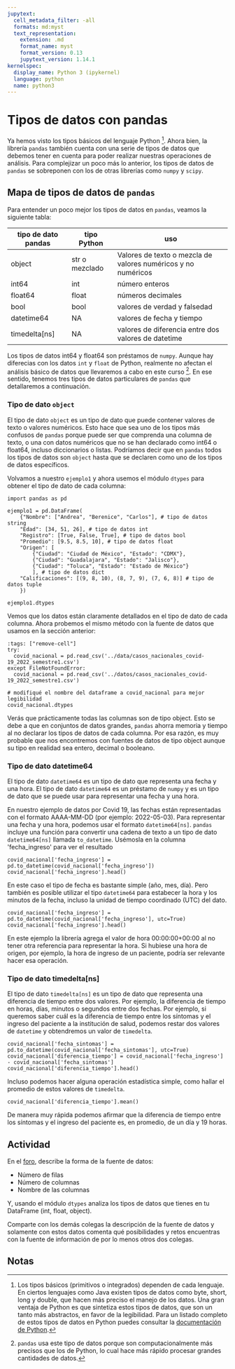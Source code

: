 ```yaml
---
jupytext:
  cell_metadata_filter: -all
  formats: md:myst
  text_representation:
    extension: .md
    format_name: myst
    format_version: 0.13
    jupytext_version: 1.14.1
kernelspec:
  display_name: Python 3 (ipykernel)
  language: python
  name: python3
---
```


# Tipos de datos con pandas

Ya hemos visto los tipos básicos del lenguaje Python [^footnote1]. Ahora bien, la librería `pandas` también cuenta con una serie de tipos de datos que debemos tener en cuenta para poder realizar nuestras operaciones de análisis. Para complejizar un poco más lo anterior, los tipos de datos de `pandas` se sobreponen con los de otras librerías como `numpy` y `scipy`.

## Mapa de tipos de datos de `pandas`

Para entender un poco mejor los tipos de datos en `pandas`, veamos la siguiente tabla:

| tipo de dato pandas | tipo Python    | uso                                                           |
|---------------------|----------------|---------------------------------------------------------------|
| object              | str o mezclado | Valores de texto o mezcla de valores numéricos y no numéricos |
| int64               | int            | número enteros                                                |
| float64             | float          | números decimales                                             |
| bool                | bool           | valores de verdad y falsedad                                  |
| datetime64          | NA             | valores de fecha y tiempo                                     |
| timedelta[ns]       | NA             | valores de diferencia entre dos valores de datetime           |

Los tipos de datos int64 y float64 son préstamos de `numpy`. Aunque hay diferecias con los datos `int` y `float` de Python, realmente no afectan el análisis básico de datos que llevaremos a cabo en este curso [^footnote2]. En ese sentido, tenemos tres tipos de datos particulares de `pandas` que detallaremos a continuación.

### Tipo de dato `object`

El tipo de dato `object` es un tipo de dato que puede contener valores de texto o valores numéricos. Esto hace que sea uno de los tipos más confusos de `pandas` porque puede ser que comprenda una columna de texto, o una con datos numéricos que no se han declarado como int64 o float64, incluso diccionarios o listas.  Podríamos decir que en `pandas` todos los tipos de datos son `object` hasta que se declaren como uno de los tipos de datos específicos.

Volvamos a nuestro `ejemplo1` y ahora usemos el módulo `dtypes` para obtener el tipo de dato de cada columna:

```{code-cell}
import pandas as pd

ejemplo1 = pd.DataFrame(
    {"Nombre": ["Andrea", "Berenice", "Carlos"], # tipo de datos string
    "Edad": [34, 51, 26], # tipo de datos int
    "Registro": [True, False, True], # tipo de datos bool
    "Promedio": [9.5, 8.5, 10], # tipo de datos float
    "Origen": [
        {"Ciudad": "Ciudad de México", "Estado": "CDMX"}, 
        {"Ciudad": "Guadalajara", "Estado": "Jalisco"}, 
        {"Ciudad": "Toluca", "Estado": "Estado de México"}
        ], # tipo de datos dict 
    "Calificaciones": [(9, 8, 10), (8, 7, 9), (7, 6, 8)] # tipo de datos tuple
    })

ejemplo1.dtypes
```

Vemos que los datos están claramente detallados en el tipo de dato de cada columna. Ahora probemos el mismo método con la fuente de datos que usamos en la sección anterior:

```{code-cell} ipython
:tags: ["remove-cell"]
try:
  covid_nacional = pd.read_csv('../data/casos_nacionales_covid-19_2022_semestre1.csv')
except FileNotFoundError:
  covid_nacional = pd.read_csv('../datos/casos_nacionales_covid-19_2022_semestre1.csv')
```

```{code-cell} ipython
# modifiqué el nombre del dataframe a covid_nacional para mejor legibilidad
covid_nacional.dtypes
```

Verás que prácticamente todas las columnas son de tipo object. Esto se debe a que en conjuntos de datos grandes, `pandas` ahorra memoria y tiempo al no declarar los tipos de datos de cada columna. Por esa razón, es muy probable que nos encontremos con fuentes de datos de tipo object aunque su tipo en realidad sea entero, decimal o booleano.

### Tipo de dato datetime64

El tipo de dato `datetime64` es un tipo de dato que representa una fecha y una hora. El tipo de dato `datetime64` es un préstamo de `numpy` y es un tipo de dato que se puede usar para representar una fecha y una hora.

En nuestro ejemplo de datos por Covid 19, las fechas están representadas con el formato AAAA-MM-DD (por ejemplo: 2022-05-03). Para representar una fecha y una hora, podemos usar el formato `datetime64[ns]`. `pandas` incluye una función para convertir una cadena de texto a un tipo de dato `datetime64[ns]` llamada `to_datetime`. Usémosla en la columna 'fecha_ingreso' para ver el resultado

```{code-cell}
covid_nacional['fecha_ingreso'] = pd.to_datetime(covid_nacional['fecha_ingreso'])
covid_nacional['fecha_ingreso'].head()
```

En este caso el tipo de fecha es bastante simple (año, mes, día). Pero también es posible utilizar el tipo `datetime64` para estabecer la hora y los minutos de la fecha, incluso la unidad de tiempo coordinado (UTC) del dato.

```{code-cell}
covid_nacional['fecha_ingreso'] = pd.to_datetime(covid_nacional['fecha_ingreso'], utc=True)
covid_nacional['fecha_ingreso'].head()
```

En este ejemplo la librería agrega el valor de hora 00:00:00+00:00 al no tener otra referencia para representar la hora. Si hubiese una hora de origen, por ejemplo, la hora de ingreso de un paciente, podría ser relevante hacer esa operación.

### Tipo de dato timedelta[ns]

El tipo de dato `timedelta[ns]` es un tipo de dato que representa una diferencia de tiempo entre dos valores. Por ejemplo, la diferencia de tiempo en horas, días, minutos o segundos entre dos fechas. Por ejemplo, si queremos saber cuál es la diferencia de tiempo entre los síntomas y el ingreso del paciente a la institución de salud, podemos restar dos valores de `datetime` y obtendremos un valor de `timedelta`.

```{code-cell}
covid_nacional['fecha_sintomas'] = pd.to_datetime(covid_nacional['fecha_sintomas'], utc=True)
covid_nacional['diferencia_tiempo'] = covid_nacional['fecha_ingreso'] - covid_nacional['fecha_sintomas']
covid_nacional['diferencia_tiempo'].head()
```

Incluso podemos hacer alguna operación estadística simple, como hallar el promedio de estos valores de `timedelta`.

```{code-cell}
covid_nacional['diferencia_tiempo'].mean()
```

De manera muy rápida podemos afirmar que la diferencia de tiempo entre los síntomas y el ingreso del paciente es, en promedio, de un día y 19 horas.

## Actividad

En el [foro](https://formaciondocente.bunam.unam.mx:8091/moodle/fdocente/mod/forum/view.php?id=644), describe la forma de la fuente de datos:

* Número de filas
* Número de columnas
* Nombre de las columnas

Y, usando el módulo `dtypes` analiza los tipos de datos que tienes en tu DataFrame (int, float, object).

Comparte con los demás colegas la descripción de la fuente de datos y solamente con estos datos comenta qué posibilidades y retos encuentras con la fuente de información de por lo menos otros dos colegas.

## Notas

[^footnote1]: Los tipos básicos (primitivos o integrados) dependen de cada lenguaje. En ciertos lenguajes como Java existen tipos de datos como byte, short, long y double, que hacen más preciso el manejo de los datos. Una gran ventaja de Python es que sintetiza estos tipos de datos, que son un tanto más abstractos, en favor de la legibilidad. Para un listado completo de estos tipos de datos en Python puedes consultar la [documentación de Python](https://docs.python.org/es/3/library/stdtypes.html#types-and-values).

[^footnote2]: `pandas` usa este tipo de datos porque son computacionalmente más precisos que los de Python, lo cual hace más rápido procesar grandes cantidades de datos.

[^footnote3]: Este tipo de dato es similar a los 'factors' de R. Los factores son una forma de representar una variable categórica, en la que cada valor de la variable es una categoría.Sobre este tipo de datos puedes consultar la siguiente [página](https://swcarpentry.github.io/r-novice-inflammation/12-supp-factors/index.html).
